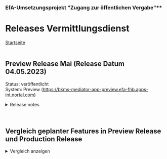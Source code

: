 ### EfA-Umsetzungsprojekt "Zugang zur öffentlichen Vergabe"**
# Releases Vermittlungsdienst
[Startseite](/Readme.md)
<br><br>

## Preview Release Mai (Release Datum 04.05.2023)
Status: veröffentlicht<br>
System: Preview (https://bkms-mediator-app-preview.efa-fhb.apps-int.nortal.com)
<details>
<summary>Release notes</summary>

### Vermittlungsdienst
- Erweiterung der API Autorisierung um Refresh Token (Details unter [Anbindung an den Vermittlungsdienst](/documentation/Connection_to_mediator.md))
- Erweiterung der Statusinformationen um Warnungen und Fehlermeldungen (Details unter [Status- und Transferinformationen](/documentation/Status_information.md))
- Erweiterung der Fehlermeldungen
- Versionsprüfung einer unterschwelligen Bekanntmachung im Bekanntmachungsservice
- Statusabfrage (veröffentlicht) einer unterschwelligen Bekanntmachung im Bekanntmachungsservice 
- Erweiterung des Validierungs-Reports um die assert id
- Optimierungen und Fehlerbehebungen

### Validator
- Erweiterung des Ergebnis-Reports um `rule` und `ruleContent` 
- Optimierungen und Fehlerbehebungen
</details>
<br><br>

## Vergleich geplanter Features in Preview Release und Production Release 
<details>
<summary>Vergleich anzeigen</summary>
<table class="wrapped">
  <colgroup>
    <col/>
    <col/>
    <col/>
    <col/>
    <col/>
  </colgroup>
  <tbody>
    <tr>
      <th scope="col">Feature</th>
      <th scope="col">Komponente</th>
      <th scope="col">Preview Release 31.3.2023</th>
      <th scope="col">Production Release</th>
      <th scope="col">Kommentar</th>
    </tr>
    <tr>
      <td>Registrierung und Anlegen eines<strong> Users in</strong> <strong>Keycloak</strong>
      </td>
      <td>Keycloak</td>
      <td>
        <p>
          ✅
        </p>
        <p>Ja (Keycloak Preview)</p>
      </td>
      <td>
        <p>
          ✅
        </p>
        <p>Ja (Keycloak Preview) und (Keycloak Production)</p>
      </td>
      <td>Es ist zu beachten, dass separate User für Preview und Production gepflegt werden müssen. Weitere Informationen finden Sie unter [Anbindung an den Vermittlungsdienst](Connection_to_mediator.md)
      </td>
    </tr>
    <tr>
      <td>Generierung eines <strong>API-Keys in Keycloak</strong> zum Einsenden in den Mediator </td>
      <td>Keycloak</td>
      <td>
        <p>
          ✅
        </p>
        <p>Ja (Keycloak Preview)</p>
      </td>
      <td>
        <p>
          ✅
        </p>
        <p>Ja (Keycloak Preview) und (Keycloak Production)</p>
      </td>
      <td>Es ist zu beachten, dass separate User für Preview und Production gepflegt werden müssen. Ein API-Key ist 24h gültig und muss danach erneuert werden</td>
    </tr>
    <tr>
      <td>Validieren von eForms-DE 1.0 über den externen<strong> eForms Validator Service</strong>
      </td>
      <td>eForms Validator</td>
      <td>
        <p>
          ✅
        </p>
        <p>Ja</p>
      </td>
      <td>
        <p>
          ✅
        </p>
        <p>Ja</p>
      </td>
      <td>
        <br/>
      </td>
    </tr>
    <tr>
      <td>Einliefern, akzeptieren und validieren von <strong>eForms-EU 0.1.1, 1.0 und 1.5 </strong>
      </td>
      <td>Mediator</td>
      <td>
        <p>
          ✅
        </p>
        <p>Ja</p>
      </td>
      <td>
        <p>✅</p>
        <p>vorraussichtlich ja</p>
      </td>
      <td>Ab Produktion sollte ein neuerer, deutscher Standard verwendet werden, vorzugsweise eForms-DE 1.0.0 oder aktueller. Alte Standards können ggf. noch für eine Übergangszeit unterstützt werden</td>
    </tr>
    <tr>
      <td>Einliefern, akzeptieren und validieren von <strong>eForms-DE 1.0.0</strong>
      </td>
      <td>Mediator</td>
      <td>
        <p>
          ✅
        </p>
        <p>Ja</p>
      </td>
      <td>
        <p>
          ✅
        </p>
        <p>Ja</p>
      </td>
      <td>
        <br/>
      </td>
    </tr>
    <tr>
      <td>Einliefern, akzeptieren und validieren von <strong>eForms-DE 1.0.1 </strong>
      </td>
      <td>Mediator</td>
      <td>
        <p>
          ✅
        </p>
        <p>Ja</p>
      </td>
      <td>
        <p>
          ✅
        </p>
        <p>Ja</p>
      </td>
      <td>Derzeit kann Version eForms-DE 1.0.1 testweise im Mediator eingeliefert werden, diese kann aber (noch) nicht vom eSender in eForms-EU 1.5 verarbeitet werden, da das Codetable mapping noch nicht final ist</td>
    </tr>
    <tr>
      <td>Weiterleiten und annehmen von <strong>nationalen</strong> eForms in Version eForms-EU 0.1.1 und 1.0 im <strong>BKMS</strong>
      </td>
      <td>Mediator, BKMS</td>
      <td>
        <p>
          ✅
        </p>
        <p>Ja </p>
      </td>
      <td>
        <p>✅</p>
        <p>vorraussichtlich ja</p>
      </td>
      <td>Ab Produktion sollte ein neuerer, deutscher Standard verwendet werden, vorzugsweise eForms-DE 1.0.0 oder aktueller. Alte Standards können ggf. noch für eine Übergangszeit unterstützt werden</td>
    </tr>
    <tr>
      <td>Weiterleiten und annehmen von <strong>nationalen</strong> eForms in Version eForms-EU 1.5 an <strong>BKMS</strong>
      </td>
      <td>Mediator, BKMS</td>
      <td>
        <p>
          ❌ 
        </p>
        <p>Nein </p>
      </td>
      <td>
        <p>
          ❌ 
        </p>
        <p>Nein</p>
      </td>
      <td>Die Bekanntmachung wird zwar an den BKMS weitergeleitet, aber vom BKMS abgelehnt, da eForms-EU 1.5 nicht unterstützt wird</td>
    </tr>
    <tr>
      <td>Weiterleiten und annehmen von <strong>nationalen</strong> eForms in Version eForms-DE 1.0.0 im <strong>BKMS</strong>
      </td>
      <td>Mediator, BKMS</td>
      <td>
        <p>
          ❌ 
        </p>
        <p>Nein</p>
      </td>
      <td>
        <p>✅</p>
        <p>vorraussichtlich ja</p>
      </td>
      <td>
        <br/>
      </td>
    </tr>
    <tr>
      <td>Weiterleiten und annehmen von <strong>nationalen</strong> eForms in Version eForms-DE 1.0.1 im <strong>BKMS</strong>
      </td>
      <td>Mediator, BKMS</td>
      <td>
        <p>
          ❌ 
        </p>
        <p>Nein</p>
      </td>
      <td>
        <p>✅</p>
        <p>vorraussichtlich ja</p>
      </td>
      <td>
        <br/>
      </td>
    </tr>
    <tr>
      <td>Weiterleiten von <strong>eu-weiten</strong> eForms in Version eForms-EU 0.1.1 und 1.0 an <strong>eSender</strong>
      </td>
      <td>Mediator, eSender</td>
      <td>
        <p>
          ❌ 
        </p>
        <p>Nein</p>
      </td>
      <td>
        <p>
          ❌ 
        </p>
        <p>Nein</p>
      </td>
      <td>Ab Produktion sollte ein neuerer, deutscher Standard verwendet werden, vorzugsweise eForms-DE 1.0.0 oder aktueller. Bekanntmachungen mit älteren Versionen werden nicht vom eSender verarbeitet</td>
    </tr>
    <tr>
      <td>Weiterleiten von <strong>eu-weiten</strong> eForms in Version eForms-EU 1.5 an <strong>eSender</strong>
      </td>
      <td>Mediator, eSender</td>
      <td>
        <p>
          ✅
        </p>
        <p>Ja</p>
      </td>
      <td>
        <p>✅</p>
        <p>vorraussichtlich ja</p>
      </td>
      <td>Ab Produktion sollte ein neuerer, deutscher Standard verwendet werden, vorzugsweise eForms-DE 1.0.0 oder aktueller. Alte Standards können ggf. noch für eine Übergangszeit unterstützt werden</td>
    </tr>
    <tr>
      <td>Weiterleiten von <strong>eu-weiten</strong> eForms in Version eForms-DE 1.0.0 an <strong>eSender </strong>und anschließende Transformation</td>
      <td>Mediator, eSender</td>
      <td>
        <p>
          ✅
        </p>
        <p>Ja</p>
      </td>
      <td>
        <p>
          ✅
        </p>
        <p>Ja</p>
      </td>
      <td>
        <br/>
      </td>
    </tr>
    <tr>
      <td>Weiterleiten von <strong>eu-weiten</strong> eForms in Version eForms-DE 1.0.1 an <strong>eSender </strong>und anschließende Transformation</td>
      <td>Mediator, eSender</td>
      <td>
        <p>
          ❌ 
        </p>
        <p>Nein</p>
      </td>
      <td>
        <p>
          ✅
        </p>
        <p>Ja</p>
      </td>
      <td>
        <br/>
      </td>
    </tr>
    <tr>
      <td>Weiterleiten und Prozessieren von über die Preview-Umgebung eingelieferten, eu-weite eForms an <strong>TED Preview</strong>
      </td>
      <td>eSender, TED</td>
      <td>
        <p>
          ✅
        </p>
        <p>Ja</p>
      </td>
      <td>
        <p>
          ✅
        </p>
        <p>Ja</p>
      </td>
      <td>
        <br/>
      </td>
    </tr>
    <tr>
      <td>Weiterleiten und Prozessieren von über die Production-Umgebung eingelieferten, eu-weite eForms an <strong>TED Production</strong>
      </td>
      <td>eSender, TED</td>
      <td>
        <p>
          ❌ 
        </p>
        <p>Nein</p>
      </td>
      <td>
        <p>
          ✅
        </p>
        <p>Ja</p>
      </td>
      <td>
        <br/>
      </td>
    </tr>
    <tr>
      <td>Abfragen des TED <strong>validation Reports</strong> und Extrahieren von Fehlern und Warnungen</td>
      <td>eSender, TED</td>
      <td>
        <p>
          ✅
        </p>
        <p>Ja</p>
      </td>
      <td>
        <p>
          ✅
        </p>
        <p>Ja</p>
      </td>
      <td>
        <br/>
      </td>
    </tr>
    <tr>
      <td>Weiterleiten und Annehmen von <strong>eu-weiten</strong> eForms in Version eForms-EU 1.5 im <strong>BKMS</strong>
      </td>
      <td>eSender, BKMS</td>
      <td>
        <p>
          ❌ 
        </p>
        <p>Nein</p>
      </td>
      <td>
        <p>
          ❌ 
        </p>
        <p>Nein</p>
      </td>
      <td>Die Bekanntmachung wird zwar an den BKMS weitergeleitet, aber vom BKMS abgelehnt, da eForms-EU 1.5 nicht unterstützt wird</td>
    </tr>
    <tr>
      <td>Weiterleiten und Annehmen von <strong>eu-weiten</strong> eForms in Version eForms-DE 1.0.0 im <strong>BKMS</strong>
      </td>
      <td>eSender, BKMS</td>
      <td>
        <p>
          ❌ 
        </p>
        <p>Nein</p>
      </td>
      <td>
        <p>✅</p>
        <p>vorraussichtlich ja</p>
      </td>
      <td>
        <br/>
      </td>
    </tr>
    <tr>
      <td>Weiterleiten und Annehmen von <strong>eu-weiten</strong> eForms in Version eForms-DE 1.0.0 im <strong>BKMS</strong>
      </td>
      <td>eSender, BKMS</td>
      <td>
        <p>
          ❌ 
        </p>
        <p>Nein</p>
      </td>
      <td>
        <p>✅</p>
        <p>vorraussichtlich ja</p>
      </td>
      <td>
        <br/>
      </td>
    </tr>
    <tr>
      <td>
        <strong>Stoppen </strong>eines in TED nicht veröffentlichten eForms in <strong>TED</strong>
      </td>
      <td>Mediator, eSender, TED</td>
      <td>
        <p>
          ✅
        </p>
        <p>Ja</p>
      </td>
      <td>
        <p>
          ✅
        </p>
        <p>Ja</p>
      </td>
      <td>
        <br/>
      </td>
    </tr>
    <tr>
      <td>
        <strong>Stoppen </strong>eines in TED nicht veröffentlichten eForms in <strong>BKMS</strong>
      </td>
      <td>Mediator, eSender, BKMS</td>
      <td>
        <p>
          ❌ 
        </p>
        <p>Nein</p>
      </td>
      <td>
        <p>❌ </p>
        <p>vorraussichtlich Nein</p>
      </td>
      <td>
        <br/>
      </td>
    </tr>
    <tr>
      <td>Zur Verfügung stellen von <strong>Statusinformationen</strong>
      </td>
      <td>Mediator, eSender</td>
      <td>
        <p>✅</p>
        <p>Ja (teilweise)</p>
      </td>
      <td>
        <p>
          ✅
        </p>
        <p>Ja</p>
      </td>
      <td>Einige Statuskombinationen können aufgrund anderer noch nicht verfügbarer Features (z.B. Keine Unterstützung von eForms-DE 1.0.0 durch BKMS) im Preview Release nicht getestet werden.</td>
    </tr>
    <tr>
      <td>Zur Verfügung stellen von beim Prozessieren des eForms aufgetretenen <strong>relevanten Fehlern und Warnungen</strong>
      </td>
      <td>Mediator, eSender</td>
      <td>
        <p>✅</p>
        <p>Ja (teilweise)</p>
      </td>
      <td>
        <p>
          ✅
        </p>
        <p>Ja</p>
      </td>
      <td>Derzeit werden noch nicht alle Fehler und Warnungen weitergegeben</td>
    </tr>
  </tbody>
</table>
</details>

